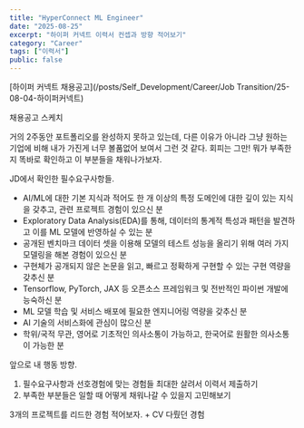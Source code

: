 ```yaml
---
title: "HyperConnect ML Engineer"
date: "2025-08-25"
excerpt: "하이퍼 커넥트 이력서 컨셉과 방향 적어보기"
category: "Career"
tags: ["이력서"]
public: false
---
```


[하이퍼 커넥트 채용공고](/posts/Self_Development/Career/Job Transition/25-08-04-하이퍼커넥트)

채용공고 스케치

거의 2주동안 포트폴리오를 완성하지 못하고 있는데, 다른 이유가 아니라 그냥 원하는 기업에 비해 내가 가진게 너무 볼품없어 보여서 그런 것 같다.
회피는 그만! 뭐가 부족한지 똑바로 확인하고 이 부분들을 채워나가보자.

JD에서 확인한 필수요구사항들.

- AI/ML에 대한 기본 지식과 적어도 한 개 이상의 특정 도메인에 대한 깊이 있는 지식을 갖추고, 관련 프로젝트 경험이 있으신 분
- Exploratory Data Analysis(EDA)를 통해, 데이터의 통계적 특성과 패턴을 발견하고 이를 ML 모델에 반영하실 수 있는 분
- 공개된 벤치마크 데이터 셋을 이용해 모델의 테스트 성능을 올리기 위해 여러 가지 모델링을 해본 경험이 있으신 분
- 구현체가 공개되지 않은 논문을 읽고, 빠르고 정확하게 구현할 수 있는 구현 역량을 갖추신 분
- Tensorflow, PyTorch, JAX 등 오픈소스 프레임워크 및 전반적인 파이썬 개발에 능숙하신 분
- ML 모델 학습 및 서비스 배포에 필요한 엔지니어링 역량을 갖추신 분
- AI 기술의 서비스화에 관심이 많으신 분
- 학위/국적 무관, 영어로 기초적인 의사소통이 가능하고, 한국어로 원활한 의사소통이 가능한 분

앞으로 내 행동 방향.
1. 필수요구사항과 선호경험에 맞는 경험들 최대한 살려서 이력서 제출하기
2. 부족한 부분들은 일할 때 어떻게 채워나갈 수 있을지 고민해보기


3개의 프로젝트를 리드한 경험 적어보자. + CV 다뤘던 경험






